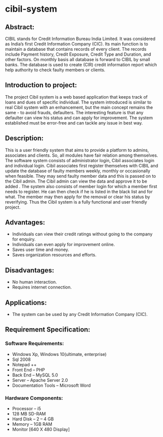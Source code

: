 # cibil-system

## Abstract:
CIBIL stands for Credit Information Bureau India Limited. It was considered as India’s first Credit Information Company (CIC). Its main function is to maintain a database that contains records of every client. The records include Payment history, Credit Exposure, Credit Type and Duration, and other factors. On monthly basis all database is forward to CIBIL by small banks. The database is used to create (CIR) credit information report which help authority to check faulty members or clients. 

## Introduction to project:
The project Cibil system is a web based application that keeps track of loans and dues of specific individual. The system introduced is similar to real Cibil system with an enhancement, but the main concept remains the same - to avoid frauds, defaulters. The interesting feature is that any defaulter can view his status and can apply for improvement. The system established must be error-free and can tackle any issue in best way.

## Description:
This is a user friendly system that aims to provide a platform to admins, associates and clients. So, all modules have fair relation among themselves. The software system consists of administrator login, Cibil associates login and individual login. Cibil associates first register themselves with CIBIL and update the database of faulty members weekly, monthly or occasionally when feasible. They may send faulty member data and this is passed on to the Cibil admin. The Cibil admin can view the data and approve it to be added . The system also consists of member login for which a member first needs to register. He can then check if he is listed in the black list and for what. The member may then apply for the removal or clear his status by reverifying. Thus the Cibil system is a fully functional and user friendly project.

## Advantages:
-	Individuals can view their credit ratings without going to the company for enquiry.
-	Individuals can even apply for improvement online.
-	Saves user time and money.
-	Saves organization resources and efforts.

## Disadvantages:
-	No human interaction.
-	Requires internet connection.

## Applications:
-	The system can be used by any Credit Information Company (CIC).

## Requirement Specification:

### Software Requirements:
-	Windows Xp, Windows 10(ultimate, enterprise) 
-	Sql 2008
-	Notepad ++
-	Front End – PHP
-	Back End – MySQL 5.0
-	Server – Apache Server 2.0
-	Documentation Tools – Microsoft Word

### Hardware Components:
-	Processor – i5
-	128 MB SD-RAM
-	Hard Disk – 2 – 4 GB
-	Memory – 1GB RAM
-	Monitor [640 X 480 Display]
